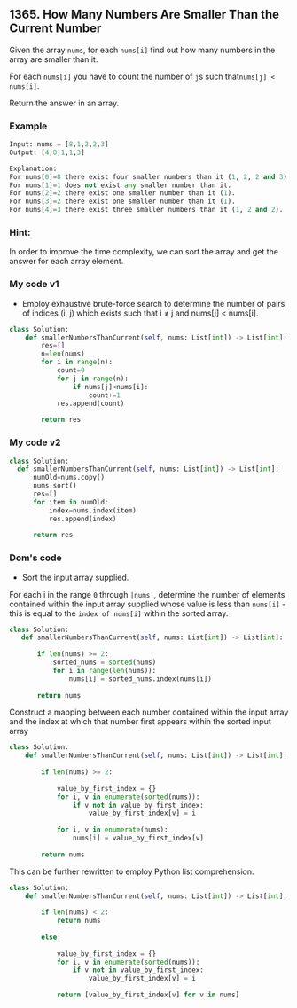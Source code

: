 ## 1365. How Many Numbers Are Smaller Than the Current Number

Given the array ```nums```, for each ```nums[i]``` find out how many numbers in the array are smaller than it. 

For each ```nums[i]``` you have to count the number of ```j```s such that```nums[j] < nums[i]```.

Return the answer in an array.

### Example
```python
Input: nums = [8,1,2,2,3]
Output: [4,0,1,1,3]

Explanation: 
For nums[0]=8 there exist four smaller numbers than it (1, 2, 2 and 3). 
For nums[1]=1 does not exist any smaller number than it.
For nums[2]=2 there exist one smaller number than it (1). 
For nums[3]=2 there exist one smaller number than it (1). 
For nums[4]=3 there exist three smaller numbers than it (1, 2 and 2).
```

### Hint: 

In order to improve the time complexity, we can sort the array and get the answer for each array element.


### My code v1

* Employ exhaustive brute-force search to determine the number of pairs of indices (i, j) which exists such that i ≠ j and nums[j] < nums[i].

``` python
class Solution:
    def smallerNumbersThanCurrent(self, nums: List[int]) -> List[int]:
        res=[]
        n=len(nums)
        for i in range(n):
            count=0
            for j in range(n):
                if nums[j]<nums[i]:
                    count+=1      
            res.append(count)
       
        return res
  ```
  
  
  ### My code v2
  ```python
  class Solution:
    def smallerNumbersThanCurrent(self, nums: List[int]) -> List[int]:
        numOld=nums.copy()
        nums.sort()
        res=[]
        for item in numOld:
            index=nums.index(item)
            res.append(index)
        
        return res
 ```
 
  ### Dom's code
  
* Sort the input array supplied. 

For each i in the range ```0``` through ```|nums|```, determine the number of elements contained within the input array supplied whose value is less than ```nums[i]``` - this is equal to the ```index of nums[i]``` within the sorted array. 

 ```python
class Solution:
    def smallerNumbersThanCurrent(self, nums: List[int]) -> List[int]:
        
        if len(nums) >= 2:
            sorted_nums = sorted(nums)
            for i in range(len(nums)):
                nums[i] = sorted_nums.index(nums[i])
        
        return nums      
```


Construct a mapping between each number contained within the input array and the index at which that number first appears within the sorted input array

```python
class Solution:
    def smallerNumbersThanCurrent(self, nums: List[int]) -> List[int]:
        
        if len(nums) >= 2:
            
            value_by_first_index = {}
            for i, v in enumerate(sorted(nums)):
                if v not in value_by_first_index:
                    value_by_first_index[v] = i
                    
            for i, v in enumerate(nums):
                nums[i] = value_by_first_index[v]
        
        return nums
```
        
This can be further rewritten to employ Python list comprehension:
```python
class Solution:
    def smallerNumbersThanCurrent(self, nums: List[int]) -> List[int]:
        
        if len(nums) < 2:
            return nums
        
        else:
            
            value_by_first_index = {}
            for i, v in enumerate(sorted(nums)):
                if v not in value_by_first_index:
                    value_by_first_index[v] = i
                    
            return [value_by_first_index[v] for v in nums]
```
